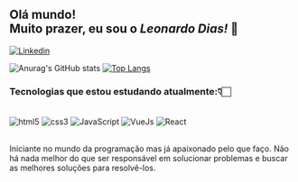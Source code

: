
## Olá mundo!<br/>Muito prazer, eu sou o <i>Leonardo Dias!</i> 👋

[![Linkedin](https://img.shields.io/badge/LinkedIn-0077B5?style=for-the-badge&logo=linkedin&logoColor=white)](https://www.linkedin.com/in/leonardo-dos-santos-dias-2ab8a4185/)

![Anurag's GitHub stats](https://github-readme-stats.vercel.app/api?username=LeoRepos&show_icons=true&theme=dracula) [![Top Langs](https://github-readme-stats.vercel.app/api/top-langs/?username=LeoRepos)](https://github.com/anuraghazra/github-readme-stats)

### Tecnologias que estou estudando atualmente:👇🏻

<div style="display: inline_block"><br/>
  <img align="center" alt="html5" src="https://img.shields.io/badge/HTML5-E34F26?style=for-the-badge&logo=html5&logoColor=white"/>
  <img align="center" alt="css3" src="https://img.shields.io/badge/CSS3-1572B6?style=for-the-badge&logo=css3&logoColor=white"/>
  <img align="center" alt="JavaScript" src="https://img.shields.io/badge/JavaScript-F7DF1E?style=for-the-badge&logo=javascript&logoColor=black">
  <img align="center" alt="VueJs" src="https://img.shields.io/badge/Vue.js-35495E?style=for-the-badge&logo=vue.js&logoColor=4FC08D"/>
   <img align="center" alt="React" src="https://img.shields.io/badge/React-20232A?style=for-the-badge&logo=react&logoColor=61DAFB"/>
 <!-- <img align="center" alt="Java" src="https://img.shields.io/badge/Java-ED8B00?style=for-the-badge&logo=java&logoColor=white"/>
  <img align="center" alt="Spring" src="https://img.shields.io/badge/Spring-6DB33F?style=for-the-badge&logo=spring&logoColor=white"/>
  <img align="center" alt="MySQL" src="https://img.shields.io/badge/MySQL-00000F?style=for-the-badge&logo=mysql&logoColor=white"/>
 -->
</div><br/>

Iniciante no mundo da programação mas já apaixonado pelo que faço. Não há nada melhor do que ser responsável em solucionar problemas e buscar as melhores soluções para resolvê-los.
